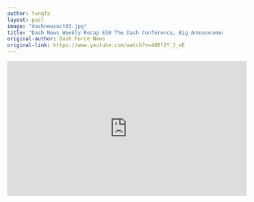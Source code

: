 ```yaml
---
author: tungfa
layout: post
image: "dashnewsoct03.jpg"
title: "Dash News Weekly Recap E10 The Dash Conference, Big Announcements &amp; Much More!"
original-author: Dash Force News
original-link: https://www.youtube.com/watch?v=400f2Y_J_eE
---
```


<iframe width="560" height="315" src="https://www.youtube.com/embed/400f2Y_J_eE" frameborder="0" allowfullscreen></iframe>
